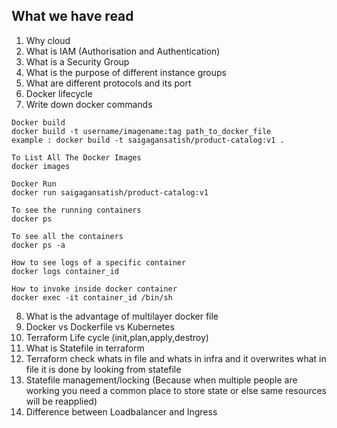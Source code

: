 ## What we have read

1. Why cloud
2. What is IAM (Authorisation and Authentication)
3. What is a Security Group
4. What is the purpose of different instance groups
5. What are different protocols and its port
6. Docker lifecycle
7. Write down docker commands
```
Docker build 
docker build -t username/imagename:tag path_to_docker_file
example : docker build -t saigagansatish/product-catalog:v1 .

To List All The Docker Images
docker images

Docker Run
docker run saigagansatish/product-catalog:v1

To see the running containers
docker ps 

To see all the containers 
docker ps -a

How to see logs of a specific container
docker logs container_id

How to invoke inside docker container
docker exec -it container_id /bin/sh

```
8. What is the advantage of multilayer docker file
9. Docker vs Dockerfile vs Kubernetes
10. Terraform Life cycle (init,plan,apply,destroy)
11. What is Statefile in terraform
12. Terraform check whats in file and whats in infra and it overwrites what in file it is done by looking from statefile
13. Statefile management/locking (Because when multiple people are working you need a common place to store state or else same resources will be reapplied)
14. Difference between Loadbalancer and Ingress
